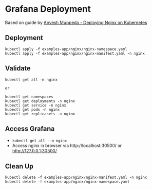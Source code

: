 # Grafana Deployment

Based on guide by [Anvesh Muppeda - Deploying Nginx on Kubernetes](https://medium.com/@muppedaanvesh/deploying-nginx-on-kubernetes-a-quick-guide-04d533414967)

## Deployment

```shell
kubectl apply -f examples-app/nginx/nginx-namespace.yaml
kubectl apply -f examples-app/nginx/nginx-manifest.yaml -n nginx 
```

## Validate

```shell
kubectl get all -n nginx

or

kubectl get namespaces                    
kubectl get deployments -n nginx 
kubectl get service -n nginx
kubectl get pods -n nginx
kubectl get replicasets -n nginx
```

## Access Grafana

* ```kubectl get all --n nginx ```
* Access nginx in browser via http://localhost:30500/ or http://127.0.0.1:30500/

## Clean Up

```shell
kubectl delete -f examples-app/nginx/nginx-manifest.yaml -n nginx
kubectl delete -f examples-app/nginx/nginx-namespace.yaml
```